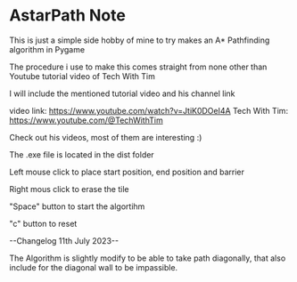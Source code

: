 # AstarPath Note

This is just a simple side hobby of mine to try makes an A* Pathfinding algorithm in Pygame

The procedure i use to make this comes straight from none other than Youtube tutorial video of Tech With Tim

I will include the mentioned tutorial video and his channel link

video link: https://www.youtube.com/watch?v=JtiK0DOeI4A
Tech With Tim: https://www.youtube.com/@TechWithTim


Check out his videos, most of them are interesting :)



The .exe file is located in the dist folder

Left mouse click to place start position, end position and barrier

Right mous click to erase the tile

"Space" button to start the algortihm

"c" button to reset



--Changelog 11th July 2023--

The Algorithm is slightly modify to be able to take path diagonally, that also include for the diagonal wall to be impassible.
